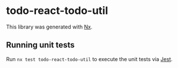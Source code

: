 # todo-react-todo-util

This library was generated with [Nx](https://nx.dev).

## Running unit tests

Run `nx test todo-react-todo-util` to execute the unit tests via [Jest](https://jestjs.io).
